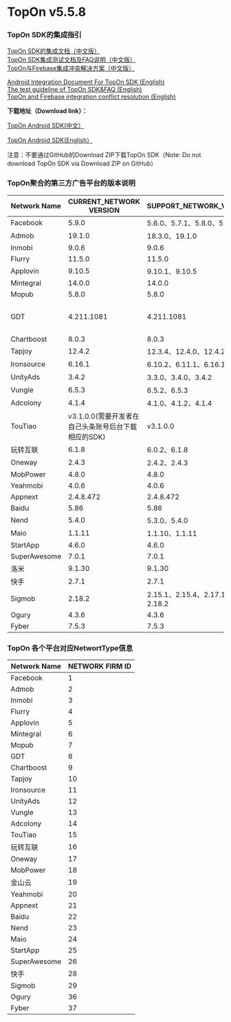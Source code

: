 # TopOn v5.5.8

<h3>TopOn SDK的集成指引</h3>

[TopOn SDK的集成文档（中文版）](zh/Android_TopOn_SDK_集成文档.md)<br>
[TopOn SDK集成测试文档及FAQ说明（中文版）](zh/TopOnSDK集成测试及FAQ说明.md)<br>
[TopOn与Firebase集成冲突解决方案（中文版）](zh/TopOn与Firebase集成冲突解决方案.md)

[Android Integration Document For TopOn SDK (English)](en/Android_Integration_Document_For_TopOn_SDK.md)<br>
[The test guideline of TopOn SDK&FAQ (English)](en/The_test_guideline_of_TopOn_SDK&FAQ.md)<br>
[TopOn and Firebase integration conflict resolution (English)](en/TopOn_and_Firebase_integration_conflict_resolution.md)<br>

**下载地址（Download link）：**<br>

<a href="https://docs.toponad.com/#/zh-cn/android/download/package" target="_blank">TopOn Android SDK(中文）</a>

<a href="https://docs.toponad.com/#/en-us/android/download/package" target="_blank">TopOn Android SDK(English）</a>

注意：不要通过GitHub的Download ZIP下载TopOn SDK（Note: Do not download TopOn SDK via Download ZIP on GitHub）

<h3>TopOn聚合的第三方广告平台的版本说明</h3>

| Network Name| CURRENT_NETWORK VERSION| SUPPORT_NETWORK_VERSION | P.S. |
|---|---|---|---|
|Facebook | 5.9.0| 5.6.0、5.7.1、5.8.0、5.9.0 |   |
|Admob | 19.1.0 | 18.3.0、19.1.0 |   |
|Inmobi | 9.0.6 |  9.0.6 |   |
|Flurry| 11.5.0 | 11.5.0 |   |
|Applovin| 9.10.5 | 9.10.1、9.10.5 |   |
|Mintegral | 14.0.0 | 14.0.0 |   |
|Mopub | 5.8.0 | 5.8.0 |   |
|GDT | 4.211.1081 | 4.211.1081 | 广点通/Tencent/腾讯 |
|Chartboost | 8.0.3 | 8.0.3 |   | 
|Tapjoy | 12.4.2 | 12.3.4、12.4.0、12.4.2 |   |
|Ironsource | 6.16.1 | 6.10.2、6.11.1、6.16.1 |   |
|UnityAds | 3.4.2 | 3.3.0、3.4.0、3.4.2 |   |
|Vungle | 6.5.3 | 6.5.2、6.5.3 |   |
|Adcolony | 4.1.4 | 4.1.0、4.1.2、4.1.4 |   |
|TouTiao| v3.1.0.0(需要开发者在自己头条账号后台下载相应的SDK) | v3.1.0.0 | 头条/穿山甲 |
|玩转互联 | 6.1.8 | 6.0.2、6.1.8 |   |
|Oneway| 2.4.3 | 2.4.2、2.4.3 |   |
|MobPower | 4.8.0 | 4.8.0 |   |
|Yeahmobi| 4.0.6 | 4.0.6 |   |
|Appnext| 2.4.8.472 | 2.4.8.472 |   |
|Baidu| 5.86 | 5.86 |   |
|Nend| 5.4.0 | 5.3.0、5.4.0 |   |
|Maio| 1.1.11 | 1.1.10、1.1.11 |   |
|StartApp| 4.6.0 | 4.6.0 |   |
|SuperAwesome| 7.0.1 | 7.0.1 |   |
|洛米| 9.1.30 | 9.1.30 |   |
|快手| 2.7.1 | 2.7.1|   |
|Sigmob| 2.18.2 | 2.15.1、2.15.4、2.17.1、2.18.2 |   |
|Ogury| 4.3.6 | 4.3.6 |   |
|Fyber| 7.5.3 | 7.5.3 |   |

<h3>TopOn 各个平台对应NetwortType信息</h3>

| Network Name| NETWORK FIRM ID|
|---|---|
|Facebook | 1 |
|Admob | 2 |
|Inmobi | 3 | 
|Flurry| 4 | 
|Applovin| 5 | 
|Mintegral | 6 |
|Mopub | 7 |
|GDT | 8|
|Chartboost | 9| 
|Tapjoy | 10 |
|Ironsource | 11|
|UnityAds | 12 |
|Vungle | 13 | 
|Adcolony | 14 | 
|TouTiao|15|
|玩转互联 | 16 |
|Oneway|17|
|MobPower | 18 |
|金山云 | 19 |
|Yeahmobi|20|
|Appnext|21|
|Baidu|22|
|Nend|23|
|Maio|24|
|StartApp |25|
|SuperAwesome |26|
|快手|28|
|Sigmob |29|
|Ogury |36|
|Fyber |37|




